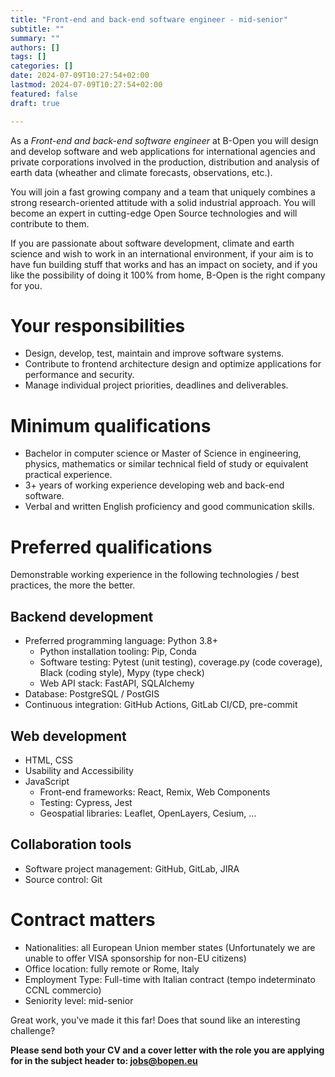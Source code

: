 ```yaml
---
title: "Front-end and back-end software engineer - mid-senior"
subtitle: ""
summary: ""
authors: []
tags: []
categories: []
date: 2024-07-09T10:27:54+02:00
lastmod: 2024-07-09T10:27:54+02:00
featured: false
draft: true

---
```


As a <!---
job title
-->
_Front-end and back-end software engineer_
at B-Open you will <!---
job short description
-->
design and develop software and web applications for international agencies and private corporations involved in the production, distribution and analysis of earth data (wheather and climate forecasts, observations, etc.).
<!---
common foreword
-->
You will join a fast growing company and
a team that uniquely combines a strong research-oriented attitude with a solid industrial approach.
You will become an expert in cutting-edge Open Source technologies and will contribute to them.

If you are passionate about software development, climate and earth science and wish to work in an international environment, if your aim is to have fun building stuff that works and has an impact on society, and if you like the possibility of doing it 100% from home, B-Open is the right company for you.

<!---
job long description
-->

# Your responsibilities

* Design, develop, test, maintain and improve software systems.
* Contribute to frontend architecture design and optimize applications for performance and security.
* Manage individual project priorities, deadlines and deliverables.

# Minimum qualifications

* Bachelor in computer science or Master of Science in engineering, physics, mathematics or similar technical field of study or equivalent practical experience.
* 3+ years of working experience developing web and back-end software.
* Verbal and written English proficiency and good communication skills.

# Preferred qualifications

Demonstrable working experience in the following technologies / best practices, the more the better.

## Backend development

* Preferred programming language: Python 3.8+
   * Python installation tooling: Pip, Conda
   * Software testing: Pytest (unit testing), coverage.py (code coverage), Black (coding style), Mypy (type check)
   * Web API stack: FastAPI, SQLAlchemy
* Database: PostgreSQL / PostGIS
* Continuous integration: GitHub Actions, GitLab CI/CD, pre-commit

## Web development

* HTML, CSS
* Usability and Accessibility
* JavaScript
   * Front-end frameworks: React, Remix, Web Components
   * Testing: Cypress, Jest
   * Geospatial libraries: Leaflet, OpenLayers, Cesium, …

## Collaboration tools

* Software project management: GitHub, GitLab, JIRA
* Source control: Git

<!---
common closing
-->

# Contract matters

* Nationalities: all European Union member states (Unfortunately we are unable to offer VISA sponsorship for non-EU citizens)
* Office location: fully remote or Rome, Italy
* Employment Type: Full-time with Italian contract (tempo indeterminato CCNL commercio)
* Seniority level: mid-senior

Great work, you've made it this far!
Does that sound like an interesting challenge?

**Please send both your CV and a cover letter with the role you are applying for in the subject header to: jobs@bopen.eu**
